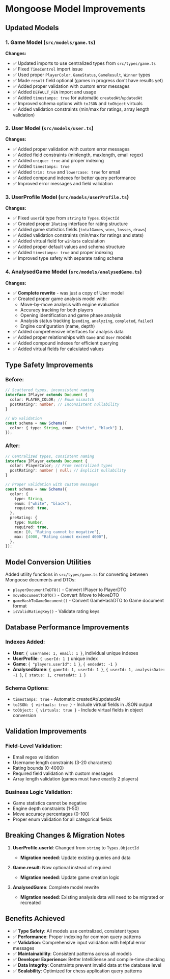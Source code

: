 # Mongoose Model Improvements

## Updated Models

### 1. Game Model (`src/models/game.ts`)

**Changes:**

- ✅ Updated imports to use centralized types from `src/types/game.ts`
- ✅ Fixed `TimeControl` import issue
- ✅ Used proper `PlayerColor`, `GameStatus`, `GameResult`, `Winner` types
- ✅ Made `result` field optional (games in progress don't have results yet)
- ✅ Added proper validation with custom error messages
- ✅ Added `DEFAULT_FEN` import and usage
- ✅ Added `timestamps: true` for automatic `createdAt`/`updatedAt`
- ✅ Improved schema options with `toJSON` and `toObject` virtuals
- ✅ Added validation constraints (min/max for ratings, array length validation)

### 2. User Model (`src/models/user.ts`)

**Changes:**

- ✅ Added proper validation with custom error messages
- ✅ Added field constraints (minlength, maxlength, email regex)
- ✅ Added `unique: true` and proper indexing
- ✅ Added `timestamps: true`
- ✅ Added `trim: true` and `lowercase: true` for email
- ✅ Added compound indexes for better query performance
- ✅ Improved error messages and field validation

### 3. UserProfile Model (`src/models/userProfile.ts`)

**Changes:**

- ✅ Fixed `userId` type from `string` to `Types.ObjectId`
- ✅ Created proper `IRating` interface for rating structure
- ✅ Added game statistics fields (`totalGames`, `wins`, `losses`, `draws`)
- ✅ Added validation constraints (min/max for ratings and stats)
- ✅ Added virtual field for `winRate` calculation
- ✅ Added proper default values and schema structure
- ✅ Added `timestamps: true` and proper indexing
- ✅ Improved type safety with separate rating schema

### 4. AnalysedGame Model (`src/models/analysedGame.ts`)

**Changes:**

- ✅ **Complete rewrite** - was just a copy of User model
- ✅ Created proper game analysis model with:
  - Move-by-move analysis with engine evaluation
  - Accuracy tracking for both players
  - Opening identification and game phase analysis
  - Analysis status tracking (`pending`, `analyzing`, `completed`, `failed`)
  - Engine configuration (name, depth)
- ✅ Added comprehensive interfaces for analysis data
- ✅ Added proper relationships with `Game` and `User` models
- ✅ Added compound indexes for efficient querying
- ✅ Added virtual fields for calculated values

## Type Safety Improvements

### Before:

```typescript
// Scattered types, inconsistent naming
interface IPlayer extends Document {
  color: PLAYER_COLOR; // Enum mismatch
  postRating?: number; // Inconsistent nullability
}

// No validation
const schema = new Schema({
  color: { type: String, enum: ["white", "black"] },
});
```

### After:

```typescript
// Centralized types, consistent naming
interface IPlayer extends Document {
  color: PlayerColor; // From centralized types
  postRating?: number | null; // Explicit nullability
}

// Proper validation with custom messages
const schema = new Schema({
  color: {
    type: String,
    enum: ["white", "black"],
    required: true,
  },
  preRating: {
    type: Number,
    required: true,
    min: [0, "Rating cannot be negative"],
    max: [4000, "Rating cannot exceed 4000"],
  },
});
```

## Model Conversion Utilities

Added utility functions in `src/types/game.ts` for converting between Mongoose documents and DTOs:

- `playerDocumentToDTO()` - Convert IPlayer to PlayerDTO
- `moveDocumentToDTO()` - Convert IMove to MoveDTO
- `gameHashToGameDocument()` - Convert GameHashDTO to Game document format
- `isValidRatingKey()` - Validate rating keys

## Database Performance Improvements

### Indexes Added:

- **User**: `{ username: 1, email: 1 }`, individual unique indexes
- **UserProfile**: `{ userId: 1 }` unique index
- **Game**: `{ "players.userId": 1 }`, `{ endedAt: -1 }`
- **AnalysedGame**: `{ gameId: 1, userId: 1 }`, `{ userId: 1, analysisDate: -1 }`, `{ status: 1, createdAt: 1 }`

### Schema Options:

- `timestamps: true` - Automatic createdAt/updatedAt
- `toJSON: { virtuals: true }` - Include virtual fields in JSON output
- `toObject: { virtuals: true }` - Include virtual fields in object conversion

## Validation Improvements

### Field-Level Validation:

- Email regex validation
- Username length constraints (3-20 characters)
- Rating bounds (0-4000)
- Required field validation with custom messages
- Array length validation (games must have exactly 2 players)

### Business Logic Validation:

- Game statistics cannot be negative
- Engine depth constraints (1-50)
- Move accuracy percentages (0-100)
- Proper enum validation for all categorical fields

## Breaking Changes & Migration Notes

1. **UserProfile.userId**: Changed from `string` to `Types.ObjectId`

   - **Migration needed**: Update existing queries and data

2. **Game.result**: Now optional instead of required

   - **Migration needed**: Update game creation logic

3. **AnalysedGame**: Complete model rewrite
   - **Migration needed**: Existing analysis data will need to be migrated or recreated

## Benefits Achieved

- ✅ **Type Safety**: All models use centralized, consistent types
- ✅ **Performance**: Proper indexing for common query patterns
- ✅ **Validation**: Comprehensive input validation with helpful error messages
- ✅ **Maintainability**: Consistent patterns across all models
- ✅ **Developer Experience**: Better IntelliSense and compile-time checking
- ✅ **Data Integrity**: Constraints prevent invalid data at the database level
- ✅ **Scalability**: Optimized for chess application query patterns
